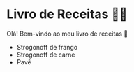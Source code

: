 # Livro de Receitas :man_cook:

Olá! Bem-vindo ao meu livro de receitas :wave:

- Strogonoff de frango
- Strogonoff de carne
- Pavê